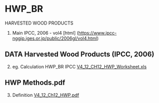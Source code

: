 # HWP_BR
HARVESTED WOOD PRODUCTS
1. Main IPCC, 2006 - vol4 [html] (https://www.ipcc-nggip.iges.or.jp/public/2006gl/vol4.html)



## DATA Harvested Wood Products  (IPCC, 2006)

2. eg. Calculation HWP_BR IPCC [V4_12_CH12_HWP_Worksheet.xls](https://www.ipcc-nggip.iges.or.jp/public/2006gl/pdf/4_Volume4/V4_12_Ch12_HWP_Worksheet.zip)


## HWP Methods.pdf

3. Definition [V4_12_Ch12_HWP.pdf](https://www.ipcc-nggip.iges.or.jp/public/2006gl/pdf/4_Volume4/V4_12_Ch12_HWP.pdf)

